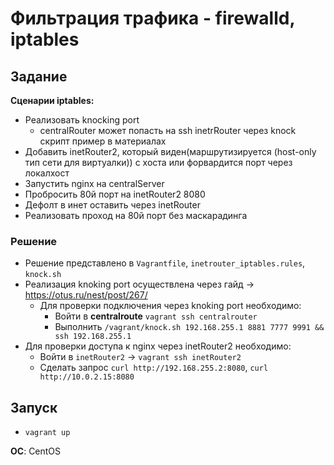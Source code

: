 # Фильтрация трафика - firewalld, iptables

## Задание

**Сценарии iptables:**

* Реализовать knocking port
    - centralRouter может попасть на ssh inetrRouter через knock скрипт
пример в материалах
* Добавить inetRouter2, который виден(маршрутизируется (host-only тип сети для виртуалки)) с хоста или форвардится порт через локалхост
* Запустить nginx на centralServer
* Пробросить 80й порт на inetRouter2 8080
* Дефолт в инет оставить через inetRouter
* Реализовать проход на 80й порт без маскарадинга

### Решение
* Решение представлено в `Vagrantfile`, `inetrouter_iptables.rules`, `knock.sh`
* Реализация knoking port осуществлена через гайд -> https://otus.ru/nest/post/267/
  - Для проверки подключения через knoking port необходимо:
    * Войти в **centralroute** `vagrant ssh centralrouter`
    * Выполнить `/vagrant/knock.sh 192.168.255.1 8881 7777 9991 && ssh 192.168.255.1`
* Для проверки доступа к nginx через inetRouter2 необходимо:
    * Войти в `inetRouter2` -> `vagrant ssh inetRouter2`
    * Сделать запрос `curl http://192.168.255.2:8080`, `curl http://10.0.2.15:8080`

## Запуск
* `vagrant up`

**ОС**: CentOS
